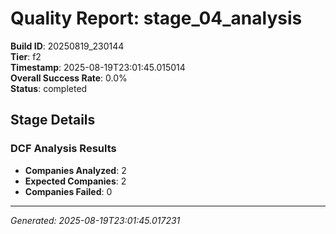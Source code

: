 # Quality Report: stage_04_analysis

**Build ID**: 20250819_230144  
**Tier**: f2  
**Timestamp**: 2025-08-19T23:01:45.015014  
**Overall Success Rate**: 0.0%  
**Status**: completed

## Stage Details

### DCF Analysis Results

- **Companies Analyzed**: 2
- **Expected Companies**: 2
- **Companies Failed**: 0

---
*Generated: 2025-08-19T23:01:45.017231*
